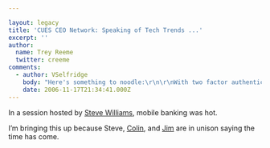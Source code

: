```yaml
---

layout: legacy
title: 'CUES CEO Network: Speaking of Tech Trends ...'
excerpt: ''
author:
  name: Trey Reeme
  twitter: creeme
comments:
  - author: VSelfridge
    body: "Here's something to noodle:\r\n\r\nWith two factor authentication now required by the EOY for online banking, how well do credit union's two factor solutions translate to hand held devices... "
    date: 2006-11-17T21:34:41.000Z
---
```


<p>In a session hosted by <a href="http://www.gonzobanker.com">Steve Williams</a>, mobile banking was hot.</p>
<p>I&#8217;m bringing this up because Steve, <a href="http://bankwatch.wordpress.com/2006/11/16/digital-money-blog-mobile-banking-in-africa-7/">Colin</a>, and <a href="http://obr.typepad.com/financial_innovations/2006/11/has_mobile_bank.html">Jim</a> are in unison saying the time has come.</p>